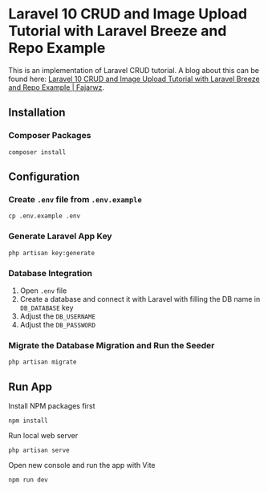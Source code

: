 # Laravel 10 CRUD and Image Upload Tutorial with Laravel Breeze and Repo Example
This is an implementation of Laravel CRUD tutorial. A blog about this can be found here: [Laravel 10 CRUD and Image Upload Tutorial with Laravel Breeze and Repo Example | Fajarwz](https://fajarwz.com/blog/laravel-10-crud-and-image-upload-tutorial-with-laravel-breeze-and-repo-example/).

## Installation

### Composer Packages 
```
composer install
```

## Configuration

### Create `.env` file from `.env.example`
```
cp .env.example .env
```

### Generate Laravel App Key
```
php artisan key:generate
```

### Database Integration
1. Open `.env` file
2. Create a database and connect it with Laravel with filling the DB name in `DB_DATABASE` key
3. Adjust the `DB_USERNAME`
4. Adjust the `DB_PASSWORD`

### Migrate the Database Migration and Run the Seeder
```
php artisan migrate
```

## Run App
Install NPM packages first
```
npm install
```

Run local web server
```
php artisan serve
```

Open new console and run the app with Vite
```
npm run dev
```